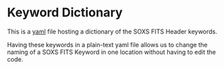 # Keyword Dictionary

This is a [yaml](https://yaml.org/) file hosting a dictionary of the SOXS FITS Header keywords.

Having these keywords in a plain-text yaml file allows us to change the naming of a SOXS FITS Keyword in one location without having to edit the code.

